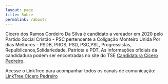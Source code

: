 ```yaml
---
layout: page
title: Sobre
permalink: /about/
---
```


Cicero dos Ramos Cordeiro Da Silva é candidato a vereador em 2020 pelo Partido Social Cristão - PSC pertencente a Coligação Monteiro Unida Por dias Melhores - PSDB, PROS, PSD, PSC,PSL, Progressistas, Repulblicanos,Solidariedade, Patriota e PDT. As informações oficiais da candidadura podem ser encontradas no site do TSE [Candidatura Cicero Pedreiro](http://divulgacandcontas.tse.jus.br/divulga/#/candidato/2020/2030402020/20958/150001133532).

Acesse o LinkTree para acompanhar todos os canais de comunicação:
[LinkTree Cicero Pedreiro](https://linktr.ee/cicero.pedreiro)


[jekyll-organization]: https://github.com/jekyll
